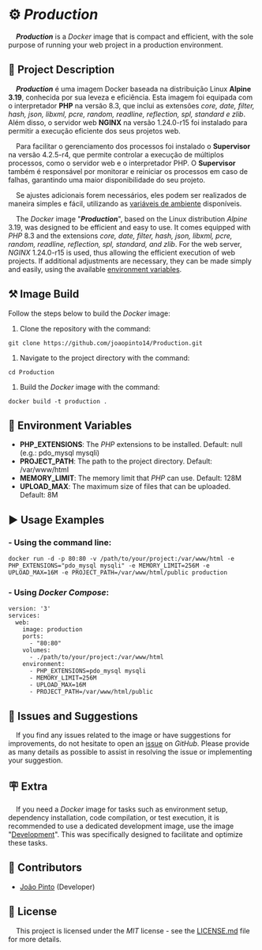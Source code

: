 # ⚙️ *Production*

&nbsp;&nbsp;&nbsp;&nbsp;***Production*** is a *Docker* image that is compact and efficient, with the sole purpose of running your web project 
in a production environment.

## 📖 **Project Description**

&nbsp;&nbsp;&nbsp;&nbsp;***Production*** é uma imagem Docker baseada na distribuição Linux **Alpine 3.19**, conhecida por 
sua leveza e eficiência. Esta imagem foi equipada com o interpretador **PHP** na versão 8.3, que inclui as extensões *core,
date, filter, hash, json, libxml, pcre, random, readline, reflection, spl, standard e zlib*. Além disso, o servidor web 
**NGINX** na versão 1.24.0-r15 foi instalado para permitir a execução eficiente dos seus projetos web.

&nbsp;&nbsp;&nbsp;&nbsp;Para facilitar o gerenciamento dos processos foi instalado o **Supervisor** na versão 4.2.5-r4, que permite
controlar a execução de múltiplos processos, como o servidor web e o interpretador PHP. O **Supervisor** também é responsável
por monitorar e reiniciar os processos em caso de falhas, garantindo uma maior disponibilidade do seu projeto.

&nbsp;&nbsp;&nbsp;&nbsp;Se ajustes adicionais forem necessários, eles podem ser realizados de maneira simples e fácil, utilizando as 
[variáveis de ambiente](#-variáveis-de-ambiente) disponíveis.

&nbsp;&nbsp;&nbsp;&nbsp;The *Docker* image "***Production***", based on the Linux distribution *Alpine* 3.19, was designed to be efficient and easy
to use. It comes equipped with *PHP* 8.3 and the extensions *core, date, filter, hash, json, libxml, pcre, random, readline,
reflection, spl, standard, and zlib*. For the web server, *NGINX* 1.24.0-r15 is used, thus allowing the efficient execution
of web projects. If additional adjustments are necessary, they can be made simply and easily, using the available 
[environment variables](#-environment-variables).

## ⚒️ **Image Build**

Follow the steps below to build the *Docker* image:

1. Clone the repository with the command:

```
git clone https://github.com/joaopinto14/Production.git
```

1. Navigate to the project directory with the command:

```
cd Production
```

1. Build the *Docker* image with the command:

```
docker build -t production .
```

## 📑 Environment Variables

- **PHP_EXTENSIONS**: The *PHP* extensions to be installed. Default: null (e.g.: pdo_mysql mysqli)
- **PROJECT_PATH**: The path to the project directory. Default: /var/www/html
- **MEMORY_LIMIT**: The memory limit that *PHP* can use. Default: 128M
- **UPLOAD_MAX**: The maximum size of files that can be uploaded. Default: 8M

## ▶️ **Usage Examples**

### - Using the command line:
```
docker run -d -p 80:80 -v /path/to/your/project:/var/www/html -e PHP_EXTENSIONS="pdo_mysql mysqli" -e MEMORY_LIMIT=256M -e UPLOAD_MAX=16M -e PROJECT_PATH=/var/www/html/public production
```
### - Using *Docker Compose*:
```
version: '3'
services:
  web:
    image: production
    ports:
      - "80:80"
    volumes:
      - ./path/to/your/project:/var/www/html
    environment:
      - PHP_EXTENSIONS=pdo_mysql mysqli
      - MEMORY_LIMIT=256M
      - UPLOAD_MAX=16M
      - PROJECT_PATH=/var/www/html/public
```

## 📝 Issues and Suggestions

&nbsp;&nbsp;&nbsp;&nbsp;If you find any issues related to the image or have suggestions for improvements, do not hesitate to open an
[issue](https://github.com/joaopinto14/Production/issues/new/choose) on *GitHub*. Please provide as many
details as possible to assist in resolving the issue or implementing your suggestion.

## 🪧 **Extra**

&nbsp;&nbsp;&nbsp;&nbsp;If you need a *Docker* image for tasks such as environment setup, dependency installation, code 
compilation, or test execution, it is recommended to use a dedicated development image, use the image 
"[Development](https://github.com/joaopinto14/Development)". This was specifically designed to facilitate and optimize these tasks.

## 👥 Contributors

- [João Pinto](https://github.com/joaopinto14) (Developer)

## 🧾️ License

&nbsp;&nbsp;&nbsp;&nbsp;This project is licensed under the *MIT* license - see the [LICENSE.md](LICENSE.md) file for more details.